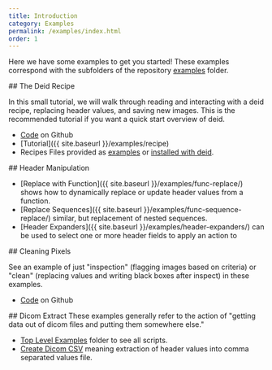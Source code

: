 ```yaml
---
title: Introduction
category: Examples
permalink: /examples/index.html
order: 1
---
```


Here we have some examples to get you started! These examples correspond with
the subfolders of the repository [examples](https://github.com/pydicom/deid/tree/master/examples)
folder.

<a id="the-deid-recipe">
## The Deid Recipe

In this small tutorial, we will walk through reading and interacting with a deid recipe,
replacing header values, and saving new images. This is the recommended tutorial if you
want a quick start overview of deid.

 - [Code](https://github.com/pydicom/deid/tree/master/examples/recipe) on Github
 - [Tutorial]({{ site.baseurl }}/examples/recipe)
 - Recipes Files provided as [examples](https://github.com/pydicom/deid/tree/master/examples/deid) or [installed with deid](https://github.com/pydicom/deid/tree/master/deid/data).

<a id="header-manipulation">
## Header Manipulation

 - [Replace with Function]({{ site.baseurl }}/examples/func-replace/) shows how to dynamically replace or update header values from a function.
 - [Replace Sequences]({{ site.baseurl }}/examples/func-sequence-replace/) similar, but replacement of nested sequences.
 - [Header Expanders]({{ site.baseurl }}/examples/header-expanders/) can be used to select one or more header fields to apply an action to

<a id="cleaning-pixels">
## Cleaning Pixels

See an example of just "inspection" (flagging images based on criteria) or "clean"
(replacing values and writing black boxes after inspect) in these examples.

 - [Code](https://github.com/pydicom/deid/tree/master/examples/dicom/pixels) on Github

<a id="dicom-extract">
## Dicom Extract
These examples generally refer to the action of "getting data out of dicom files and putting
them somewhere else."

 - [Top Level Examples](https://github.com/pydicom/deid/tree/master/examples/dicom/dicom-extract) folder to see all scripts.
 - [Create Dicom CSV](https://github.com/pydicom/deid/blob/master/examples/dicom/dicom-extract/create-dicom-csv.py) meaning extraction of header values into comma separated values file.
